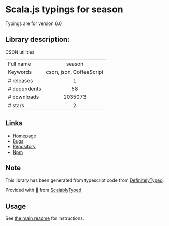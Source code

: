 
# Scala.js typings for season

Typings are for version 6.0

## Library description:
CSON utilities

|                    |                 |
| ------------------ | :-------------: |
| Full name          | season |
| Keywords           | cson, json, CoffeeScript |
| # releases         | 1 |
| # dependents       | 58 |
| # downloads        | 1035073 |
| # stars            | 2 |

## Links
- [Homepage](http://atom.github.io/season)
- [Bugs](https://github.com/atom/season/issues)
- [Repository](https://github.com/atom/season)
- [Npm](https://www.npmjs.com/package/season)
    


## Note
This library has been generated from typescript code from [DefinitelyTyped](https://definitelytyped.org).

Provided with :purple_heart: from [ScalablyTyped](https://github.com/oyvindberg/ScalablyTyped)

## Usage
See [the main readme](../../readme.md) for instructions.


